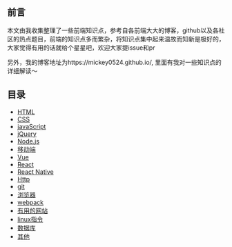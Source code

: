 ## 前言 
本文由我收集整理了一些前端知识点，参考自各前端大大的博客，github以及各社区的热点题目，前端的知识点多而繁杂，将知识点集中起来温故而知新是极好的，大家觉得有用的话就给个星星吧，欢迎大家提issue和pr

另外，我的博客地址为https://mickey0524.github.io/, 里面有我对一些知识点的详细解读～

## 目录

* [HTML](./docs/html.md) 
* [CSS](./docs/css.md) 
* [javaScript](./docs/javaScript.md)
* [jQuery](./docs/jQuery.md)
* [Node.js](./docs/nodejs.md)
* [移动端](./docs/mobile.md)
* [Vue](./docs/vue.md)
* [React](./docs/react.md)
* [React Native](./docs/RN.md)
* [Http](./docs/http.md)
* [git](./docs/git.md)
* [浏览器](./docs/explorer.md)
* [webpack](./docs/webpack.md)
* [有用的网站](./docs/userfulWeb.md)
* [linux指令](./docs/linux.md)
* [数据库](./docs/db.md)
* [其他](./docs/others.md)